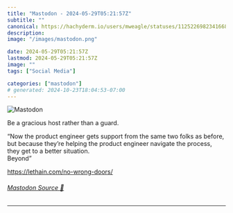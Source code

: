 ```yaml
---
title: "Mastodon - 2024-05-29T05:21:57Z"
subtitle: ""
canonical: https://hachyderm.io/users/mweagle/statuses/112522698234166871
description:
image: "/images/mastodon.png"

date: 2024-05-29T05:21:57Z
lastmod: 2024-05-29T05:21:57Z
image: ""
tags: ["Social Media"]

categories: ["mastodon"]
# generated: 2024-10-23T18:04:53-07:00
---
```

![Mastodon](/images/mastodon.png)

<p>Be a gracious host rather than a guard. </p><p>“Now the product engineer gets support from the same two folks as before, but because they’re helping the product engineer navigate the process, they get to a better situation.<br />Beyond” </p><p><a href="https://lethain.com/no-wrong-doors/" target="_blank" rel="nofollow noopener noreferrer" translate="no"><span class="invisible">https://</span><span class="">lethain.com/no-wrong-doors/</span><span class="invisible"></span></a></p>


###### [Mastodon Source 🐘](https://hachyderm.io/@mweagle/112522698234166871)

___
